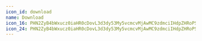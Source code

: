 ```yaml
---
icon_id: download
name: Download
icon_16: PHN2ZyB4bWxucz0iaHR0cDovL3d3dy53My5vcmcvMjAwMC9zdmciIHdpZHRoPSIxNiIgaGVpZ2h0PSIxNiIgdmlld0JveD0iMCAwIDE2IDE2Ij48cGF0aCBmaWxsLXJ1bGU9ImV2ZW5vZGQiIGQ9Ik03LjQ3IDEwLjc4YS43NS43NSAwIDAwMS4wNiAwbDMuNzUtMy43NWEuNzUuNzUgMCAwMC0xLjA2LTEuMDZMOC43NSA4LjQ0VjEuNzVhLjc1Ljc1IDAgMDAtMS41IDB2Ni42OUw0Ljc4IDUuOTdhLjc1Ljc1IDAgMDAtMS4wNiAxLjA2bDMuNzUgMy43NXpNMy43NSAxM2EuNzUuNzUgMCAwMDAgMS41aDguNWEuNzUuNzUgMCAwMDAtMS41aC04LjV6Ii8+PC9zdmc+
icon_24: PHN2ZyB4bWxucz0iaHR0cDovL3d3dy53My5vcmcvMjAwMC9zdmciIHdpZHRoPSIyNCIgaGVpZ2h0PSIyNCIgdmlld0JveD0iMCAwIDI0IDI0Ij48cGF0aCBkPSJNNC45NyAxMS4wM2EuNzUuNzUgMCAxMTEuMDYtMS4wNkwxMSAxNC45NFYyLjc1YS43NS43NSAwIDAxMS41IDB2MTIuMTlsNC45Ny00Ljk3YS43NS43NSAwIDExMS4wNiAxLjA2bC02LjI1IDYuMjVhLjc1Ljc1IDAgMDEtMS4wNiAwbC02LjI1LTYuMjV6bS0uMjIgOS40N2EuNzUuNzUgMCAwMDAgMS41aDE0LjVhLjc1Ljc1IDAgMDAwLTEuNUg0Ljc1eiIvPjwvc3ZnPg==
---
```

